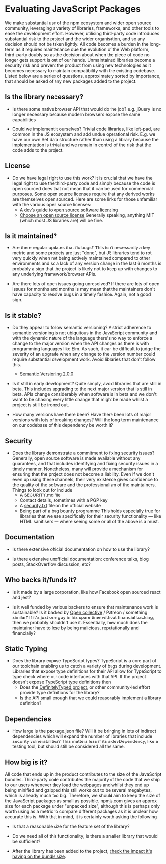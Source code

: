 # Evaluating JavaScript Packages

We make substantial use of the npm ecosystem and wider open source community,
leveraging a variety of libraries, frameworks, and other tools to ease the
development effort. However, utilising third-party code introduces substantial
risk to the project and the wider organisation, and so any decision should not
be taken lightly. All code becomes a burden in the long-term as it requires
maintenance due the evolution of the Web platform, third-party doubly so as the
decision about when the piece of code no longer gets support is out of our
hands. Unmaintained libraries become a security risk and prevent the product
from using new technologies as it becomes necessary to maintain compatibility
with the existing codebase. Listed below are a series of questions,
approximately sorted by importance, that should be asked of any new packages
added to the project.

## Is the library necessary?

* Is there some native browser API that would do the job?
  e.g. jQuery is no longer necessary because modern browsers expose the same
  capabilities

* Could we implement it ourselves?
  Trivial code libraries, like left-pad, are common in the JS ecosystem and add
  undue operational risk. E.g. we have our own Set data structure rather than
  using a library because the implementation is trivial and we remain in
  control of the risk that the code adds to the project.

## License

* Do we have legal right to use this work?
  It is crucial that we have the legal right to use the third-party code and
  simply because the code is open sourced does that not mean that it can be
  used for commercial purposes. Some open source licenses require that any
  derived works are themselves open sourced. Here are some links for those
  unfamiliar with the various open source licenses:
  * [A dev’s guide to open source software licensing](https://github.com/readme/guides/open-source-licensing)
  * [Choose an open source license](https://choosealicense.com/)
  Generally speaking, anything MIT (which most JS libraries are) will be fine.

## Is it maintained?

* Are there regular updates that fix bugs?
  This isn't necessarily a key metric and some projects are just "done", but JS
  libraries tend to rot very quickly when not being actively maintained
  compared to other environments and so a lack of any version change in the
  last 6 months is probably a sign that the project is likely not to keep up
  with changes to any underlying framework/browser APIs.

* Are there lots of open issues going unresolved?
  If there are lots of open issues for months and months is may mean that the
  maintainers don't have capacity to resolve bugs in a timely fashion. Again,
  not a good sign.

## Is it stable?

* Do they appear to follow semantic versioning?
  A strict adherence to semantic versioning is not ubiquitous in the JavaScript
  community and with the dynamic nature of the language there's no way to
  enforce a change to the major version when the API changes as there is with
  programming languages like Elm. As such, it can be difficult to judge the
  severity of an upgrade when any change to the version number could require
  substantial development work. Avoid libraries that don't follow this.
  * [Semantic Versioning 2.0.0](https://semver.org/)

* Is it still in early development?
  Quite simply, avoid libraries that are still in beta. This includes upgrading
  to the next major version that is still in beta. APIs change considerably
  when software is in beta and we don't want to be chasing every little change
  that might be made whilst a project is still be ironed out.

* How many versions have there been?
  Have there been lots of major versions with lots of breaking changes? Will
  the long term maintenance on our codebase of this dependency be worth it?

## Security

* Does the library demonstrate a commitment to fixing security issues?
  Generally, open source software is made available without any guarantees, and
  that includes identifying and fixing security issues in a timely manner.
  Nonetheless, many will provide a mechanism for ensuring that the project does
  not become a liability. Even if we don't even up using these channels, their
  very existence gives confidence to the quality of the software and the
  professionalism of the maintainers. Things to look out for include
  * A SECURITY.md file
  * Contact details, sometimes with a PGP key
  * A [security.txt](https://securitytxt.org/) file on the official website
  * Being part of a bug bounty programme
  This holds especially true for libraries that we use specifically for their
  security functionality — like HTML sanitisers — where seeing some or all of
  the above is a must.

## Documentation

* Is there extensive official documentation on how to use the library?

* Is there extensive unofficial documentation: conference talks, blog posts,
  StackOverflow discussion, etc?

## Who backs it/funds it?

* Is it made by a large corporation, like how Facebook open sourced react and
  jest?

* Is it well funded by various backers to ensure that maintenance work is
  sustainable?
  Is it backed by [Open collective](https://opencollective.com/) / Patreon /
  something similar? If it's just one guy in his spare time without financial
  backing, then we probably shouldn't use it. Essentially, how much does the
  maintainer have to lose by being malicious, reputationally and financially?

## Static Typing

* Does the library expose TypeScript types?
  TypeScript is a core part of our toolchain enabling us to catch a variety of
  bugs during development. Libraries that expose type definitions for their API
  allow for TypeScript to type check where our code interfaces with that API. If
  the project doesn't expose TypeScript type definitions then
  * Does the [DefinitelyTyped project](https://github.com/DefinitelyTyped/DefinitelyTyped),
    or other community-led effort provide type definitions for the library?
  * Is the API small enough that we could reasonably implement a library
    definition?

## Dependencies

* How large is the package.json file?
  Will it be bringing in lots of indirect dependencies which will expand the
  number of libraries that include security vulnerabilities? This matters less
  if its a devDependency, like a testing tool, but should still be considered
  all the same.

## How big is it?

All code that ends up in the product contributes to the size of the JavaScript
bundles. Third-party code contributes the majority of the code that we ship to
our users whenever they load the webpages and whilst they end up being minified
and gzipped this still works out to be several megabytes, which is already much
too big. Therefore, we should aim to keep the size of the JavaScript packages
as small as possible. npmjs.com gives an approx size for each package under
"unpacked size", although this is perhaps only worth using as a metric to
compare different packages as it is unclear how accurate this is. With that in
mind, it is certainly worth asking the following

* Is that a reasonable size for the feature set of the library?

* Do we need all of this functionality; is there a smaller library that would
  be sufficient?

* After the library has been added to the project, [check the impact it's
  having on the bundle size](./AnalysingJavaScriptBundles.md).
